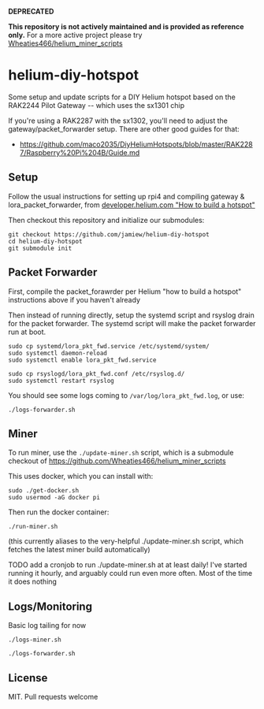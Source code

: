 **DEPRECATED**

**This repository is not actively maintained and is provided as reference only.** For a more active project please try [Wheaties466/helium_miner_scripts](https://github.com/Wheaties466/helium_miner_scripts)


helium-diy-hotspot
==================

Some setup and update scripts for a DIY Helium hotspot based
on the RAK2244 Pilot Gateway -- which uses the sx1301 chip

If you're using a RAK2287 with the sx1302, you'll need to adjust
the gateway/packet_forwarder setup. There are other good guides for that:

* https://github.com/maco2035/DiyHeliumHotspots/blob/master/RAK2287/Raspberry%20Pi%204B/Guide.md

Setup
-----

Follow the usual instructions for setting up rpi4 and 
compiling gateway & lora_packet_forwarder, from [developer.helium.com "How to build a hotspot"](https://developer.helium.com/hotspot/developer-setup)

Then checkout this repository and initialize our submodules:

```
git checkout https://github.com/jamiew/helium-diy-hotspot 
cd helium-diy-hotspot
git submodule init
```


Packet Forwarder
----------------

First, compile the packet_forawrder per Helium "how to build a hotspot" instructions above if you haven't already

Then instead of running directly, setup the systemd script and rsyslog drain for the packet forwarder. The systemd
script will make the packet forwarder run at boot.

```
sudo cp systemd/lora_pkt_fwd.service /etc/systemd/system/
sudo systemctl daemon-reload
sudo systemctl enable lora_pkt_fwd.service

sudo cp rsyslogd/lora_pkt_fwd.conf /etc/rsyslog.d/
sudo systemctl restart rsyslog
```

You should see some logs coming to `/var/log/lora_pkt_fwd.log`, or use:

```
./logs-forwarder.sh
```


Miner
-----

To run miner, use the `./update-miner.sh` script, which is a submodule checkout
of https://github.com/Wheaties466/helium_miner_scripts

This uses docker, which you can install with:

```
sudo ./get-docker.sh
sudo usermod -aG docker pi
```

Then run the docker container:

```
./run-miner.sh
```

(this currently aliases to the very-helpful ./update-miner.sh script, which fetches the latest
miner build automatically)

TODO add a cronjob to run ./update-miner.sh at at least daily! I've started running it hourly, and
arguably could run even more often. Most of the time it does nothing


Logs/Monitoring
---------------

Basic log tailing for now

```
./logs-miner.sh
```

```
./logs-forwarder.sh
````


License
-------

MIT. Pull requests welcome
